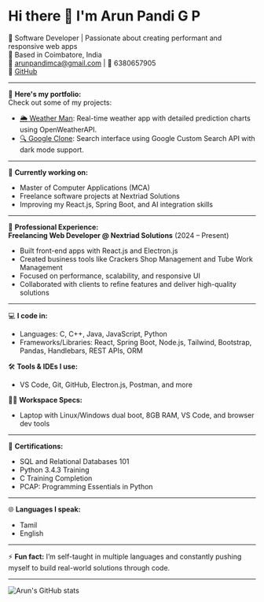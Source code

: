 # Hi there 👋 I'm Arun Pandi G P

🎯 Software Developer | Passionate about creating performant and responsive web apps  
📍 Based in Coimbatore, India  
📧 arunpandimca@gmail.com | 📱 6380657905  
🔗 [GitHub](https://github.com/Arun-gp)

---

🔭 **Here's my portfolio:**  
Check out some of my projects:  
- [🌦️ Weather Man](https://weather-man-hareesh.web.app/): Real-time weather app with detailed prediction charts using OpenWeatherAPI.  
- [🔍 Google Clone](https://gooogle-hareesh.web.app/): Search interface using Google Custom Search API with dark mode support.

---

🌱 **Currently working on:**  
- Master of Computer Applications (MCA)  
- Freelance software projects at Nextriad Solutions  
- Improving my React.js, Spring Boot, and AI integration skills

---

💼 **Professional Experience:**  
**Freelancing Web Developer @ Nextriad Solutions** (2024 – Present)  
- Built front-end apps with React.js and Electron.js  
- Created business tools like Crackers Shop Management and Tube Work Management  
- Focused on performance, scalability, and responsive UI  
- Collaborated with clients to refine features and deliver high-quality solutions  

---

💻 **I code in:**  
- Languages: C, C++, Java, JavaScript, Python  
- Frameworks/Libraries: React, Spring Boot, Node.js, Tailwind, Bootstrap, Pandas, Handlebars, REST APIs, ORM

🛠️ **Tools & IDEs I use:**  
- VS Code, Git, GitHub, Electron.js, Postman, and more

🧑‍💻 **Workspace Specs:**  
- Laptop with Linux/Windows dual boot, 8GB RAM, VS Code, and browser dev tools

---

📜 **Certifications:**  
- SQL and Relational Databases 101  
- Python 3.4.3 Training  
- C Training Completion  
- PCAP: Programming Essentials in Python  

---

🌐 **Languages I speak:**  
- Tamil  
- English  

---

⚡ **Fun fact:** I’m self-taught in multiple languages and constantly pushing myself to build real-world solutions through code.

---

![Arun's GitHub stats](https://github-readme-stats.vercel.app/api?username=Arunsoftware2003&show_icons=true&theme=radical)
